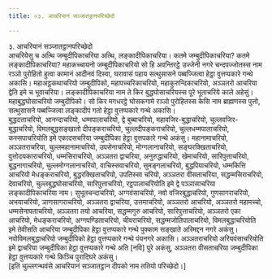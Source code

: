```yaml
---
title: ०३. आचरियानं सञ्‍जातट्ठानपरिच्छेदो

---
```

३. आचरियानं सञ्‍जातट्ठानपरिच्छेदो  
आचरियेसु च अत्थि जम्बुदीपिकाचरिया अत्थि, लङ्कादीपिकाचरिया। कतमे जम्बुदीपिकाचरिया? कतमे लङ्कादीपिकाचरिया? महाकच्‍चायनो जम्बुदीपिकाचरियो सो हि अवन्तिरट्ठे उज्‍जेनी नगरे चन्दपज्‍जोतस्स नाम रञ्‍ञो पुरोहितो हुत्वा कामानं आदीनवं दिस्वा, घरावासं पहाय सत्थुसासने पब्बज्‍जित्वा हेट्ठा वुत्तप्पकारे गन्थे अकासि। महाअट्ठकथाचरियो जम्बुदीपिको, महापच्‍चरिकाचरियो, महाकुरुन्दिकाचरियो, अञ्‍ञतरो आचरिया द्वेति इमे च भूवाचरिया। लङ्कादीपिकाचरिया नाम ते किर बुद्धघोसाचरियस्स पूरे भूताचरिये काले अहेसुं। महाबुद्धघोसाचरियो जम्बुदीपिको। सो किर मगधरट्ठे घोसकगामे रञ्‍ञो पुरोहितस्स केसि नाम ब्राह्मणस्स पुत्तो, सत्थुसासने पब्बज्‍जित्वा लङ्कादीपं गतो हेट्ठा वुत्तप्पकारे गन्थे अकासि।  
बुद्धदत्ताचरियो, आनन्दाचरियो, धम्मपालाचरियो, द्वे बुब्बाचरियो, महावजिर-बुद्धाचरियो, चुल्‍लवजिर-बुद्धाचरियो, विमलबुद्धसङ्खातो दीपङ्कराचरियो, चुल्‍लदीपङ्कराचरियो, चुल्‍लधम्मपालाचरियो, कस्सपाचरियोति इमे एकादसचरिया जम्बुदीपिका हेट्ठा वुत्तपकारे गन्थे अकंसु। महानामाचरियो, अञ्‍ञतराचरिया, चुल्‍लमहानामाचरियो, उपसेनाचरियो, मोग्गलानाचरियो, सङ्घरक्खिताचरियो, वुत्तोदयकाराचरियो, धम्मसिराचरियो, अञ्‍ञतरा द्वाचरिया, अनुरुद्धाचरियो, खेमाचरियो, सारिपुत्ताचरियो, बुद्धनागाचरियो, चुल्‍लमोग्गलानाचरियो, वाचिस्सवाचरियो, सुमङ्गलाचरियो, बुद्धपियाचरियो, धम्मकित्ति आचरियो मेधङ्कराचरियो, बुद्धरक्खिताचरियो, उपतिस्सा चरियो, अञ्‍ञतरा वीसताचरिया, सद्धम्मसिराचरियो, देवाचरियो, चुल्‍लबुद्धघोसाचरियो, सारिपुत्ताचरियो, रट्ठपालाचरियोति इमे द्वे पञ्‍ञासाचरिया लङ्कादीपिकाचरिया नाम। सुभूतचन्दाचरियो, अग्गवंसाचरियो, नवो वजिरबुद्धाचरियो, गुणसागराचरियो, अभयाचरियो, ञाणसागराचरियो, अञ्‍ञतरा द्वाचरिया, उत्तमाचरियो, अञ्‍ञतरो आचरियो, अञ्‍ञतरो महामच्‍चो, धम्मसेनापताचरियो, अञ्‍ञतरा तयो आचरिया, सद्धम्मगुरु आचरियो, सारिपुत्ताचरियो, अञ्‍ञतरो एका आचरियो, मेधङ्कराचरियो, अग्गपण्डिताचरियो, चीवराचरियो, सद्धम्मजोतिपालाचरियो, विमलबुद्धाचरियोति इमे तेवीसति आचरिया जम्बुदीपिका हेट्ठा वुत्तप्पकारे गन्थे पुक्‍काम सङ्खाते अरिमद्दन नगरे अकंसु।  
नवोविमलबुद्धाचरियो जम्बुदीपिको हेट्ठा वुत्तप्पकारे गन्थे पंयनगरे अकासि। अञ्‍ञतराचरियो अरियवंसाचरियोति इमे द्वाचरिया जम्बुदीपिका हेट्ठा वुत्तप्पकारे गन्थे अति [नवि] पुरे अकंसु, अञ्‍ञतरा वीसताचरिया जम्बुदीपिका हेट्ठा वुत्तप्पकारे गन्थे किञ्‍चि पुरादिघरे अकंसु।  
[इति चुल्‍लगन्थवंसे आचरियानं सञ्‍जातट्ठान दीपको नाम ततियो परिच्छेदो।]  